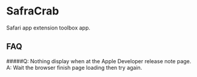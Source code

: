 # SafraCrab
Safari app extension toolbox app.


## FAQ
#####Q: Nothing display when at the Apple Developer release note page.
A: Wait the browser finish page loading then try again.

